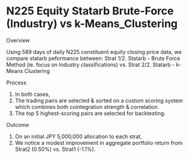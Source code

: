 # N225 Equity Statarb Brute-Force (Industry) vs k-Means_Clustering
Overview

Using 589 days of daily N225 constituent equity closing price data, we compare statarb peformance between: 
Strat 1/2. Statarb - Brute Force Method (ie. focus on Industry classifications) vs.
Strat 2/2. Statarb - k-Means Clustering

Process
1. In both cases,
2. The trading pairs are selected & sorted on a custom scoring system which combines both cointegration strength & correlation.
3. The top 5 highest-scoring pairs are selected for backtesting.

Outcome 
1. On an initial JPY 5,000,000 allocation to each strat,
2. We notice a modest improvement in aggregate portfolio return from Strat2 (0.50%) vs. Strat1 (-1.1%).
 
